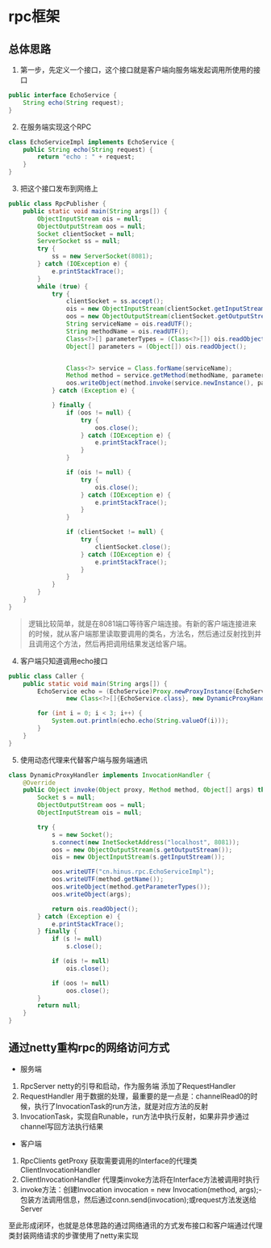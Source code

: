 # rpc框架
## 总体思路
1. 第一步，先定义一个接口，这个接口就是客户端向服务端发起调用所使用的接口
```java
public interface EchoService {
    String echo(String request);
}
```
2. 在服务端实现这个RPC
```java
class EchoServiceImpl implements EchoService {
    public String echo(String request) {
        return "echo : " + request;
    }
}
```
3. 把这个接口发布到网络上
```java
public class RpcPublisher {
    public static void main(String args[]) {
        ObjectInputStream ois = null;
        ObjectOutputStream oos = null;
        Socket clientSocket = null;
        ServerSocket ss = null;
        try {
            ss = new ServerSocket(8081);
        } catch (IOException e) {
            e.printStackTrace();
        }
        while (true) {
            try {
                clientSocket = ss.accept();
                ois = new ObjectInputStream(clientSocket.getInputStream());
                oos = new ObjectOutputStream(clientSocket.getOutputStream());
                String serviceName = ois.readUTF();
                String methodName = ois.readUTF();
                Class<?>[] parameterTypes = (Class<?>[]) ois.readObject();
                Object[] parameters = (Object[]) ois.readObject();


                Class<?> service = Class.forName(serviceName);
                Method method = service.getMethod(methodName, parameterTypes);
                oos.writeObject(method.invoke(service.newInstance(), parameters));
            } catch (Exception e) {

            } finally {
                if (oos != null) {
                    try {
                        oos.close();
                    } catch (IOException e) {
                        e.printStackTrace();
                    }
                }

                if (ois != null) {
                    try {
                        ois.close();
                    } catch (IOException e) {
                        e.printStackTrace();
                    }
                }

                if (clientSocket != null) {
                    try {
                        clientSocket.close();
                    } catch (IOException e) {
                        e.printStackTrace();
                    }
                }
            }
        }
    }
}
```
> 逻辑比较简单，就是在8081端口等待客户端连接。有新的客户端连接进来的时候，就从客户端那里读取要调用的类名，方法名，然后通过反射找到并且调用这个方法，然后再把调用结果发送给客户端。
4. 客户端只知道调用echo接口
```java
public class Caller {
    public static void main(String args[]) {
        EchoService echo = (EchoService)Proxy.newProxyInstance(EchoService.class.getClassLoader(),
                new Class<?>[]{EchoService.class}, new DynamicProxyHandler());

        for (int i = 0; i < 3; i++) {
            System.out.println(echo.echo(String.valueOf(i)));
        }
    }
}
```
5. 使用动态代理来代替客户端与服务端通讯
```java
class DynamicProxyHandler implements InvocationHandler {
    @Override
    public Object invoke(Object proxy, Method method, Object[] args) throws Throwable {
        Socket s = null;
        ObjectOutputStream oos = null;
        ObjectInputStream ois = null;

        try {
            s = new Socket();
            s.connect(new InetSocketAddress("localhost", 8081));
            oos = new ObjectOutputStream(s.getOutputStream());
            ois = new ObjectInputStream(s.getInputStream());

            oos.writeUTF("cn.hinus.rpc.EchoServiceImpl");
            oos.writeUTF(method.getName());
            oos.writeObject(method.getParameterTypes());
            oos.writeObject(args);

            return ois.readObject();
        } catch (Exception e) {
            e.printStackTrace();
        } finally {
            if (s != null)
                s.close();

            if (ois != null)
                ois.close();

            if (oos != null)
                oos.close();
        }
        return null;
    }
}
```

## 通过netty重构rpc的网络访问方式
- 服务端
1. RpcServer netty的引导和启动，作为服务端 添加了RequestHandler
2. RequestHandler 用于数据的处理，最重要的是一点是：channelRead0的时候，执行了InvocationTask的run方法，就是对应方法的反射
3. InvocationTask，实现自Runable，run方法中执行反射，如果非异步通过channel写回方法执行结果
- 客户端
1. RpcClients getProxy 获取需要调用的Interface的代理类ClientInvocationHandler
2. ClientInvocationHandler 代理类invoke方法将在Interface方法被调用时执行
3. invoke方法：创建Invocation invocation = new Invocation(method, args);-包装方法调用信息，然后通过conn.send(invocation);或request方法发送给Server

至此形成闭环，也就是总体思路的通过网络通讯的方式发布接口和客户端通过代理类封装网络请求的步骤使用了netty来实现